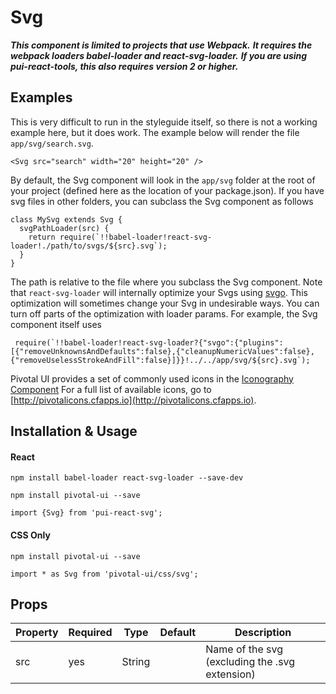 # Svg

***This component is limited to projects that use Webpack.***
***It requires the webpack loaders babel-loader and react-svg-loader.***
***If you are using pui-react-tools, this also requires version 2 or higher.***

## Examples

This is very difficult to run in the styleguide itself, so there is not a working example here, but it does work.
The example below will render the file `app/svg/search.svg`.

```
<Svg src="search" width="20" height="20" />
```

By default, the Svg component will look in the `app/svg` folder at the root of your project
(defined here as the location of your package.json). If you have svg files in other folders, you can subclass the Svg component as follows

```
class MySvg extends Svg {
  svgPathLoader(src) {
    return require(`!!babel-loader!react-svg-loader!./path/to/svgs/${src}.svg`);
  }
}
```

The path is relative to the file where you subclass the Svg component. Note that `react-svg-loader` will internally optimize your Svgs using [svgo](https://github.com/svg/svgo).
This optimization will sometimes change your Svg in undesirable ways. You can turn off parts of the optimization with loader params. For example, the Svg component itself uses

```
 require(`!!babel-loader!react-svg-loader?{"svgo":{"plugins":[{"removeUnknownsAndDefaults":false},{"cleanupNumericValues":false},{"removeUselessStrokeAndFill":false}]}}!../../app/svg/${src}.svg`);
```

Pivotal UI provides a set of commonly used icons in the [Iconography Component](/icons)
For a full list of available icons, go to [http://pivotalicons.cfapps.io](http://pivotalicons.cfapps.io).

## Installation & Usage

#### React
`npm install babel-loader react-svg-loader --save-dev`

`npm install pivotal-ui --save`

`import {Svg} from 'pui-react-svg';`

#### CSS Only
`npm install pivotal-ui --save`

`import * as Svg from 'pivotal-ui/css/svg';`

## Props

Property | Required | Type | Default | Description
---------|----------|------|---------|------------
src | yes | String | | Name of the svg (excluding the .svg extension)
